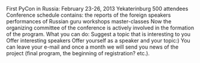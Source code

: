 First PyCon in Russia:
February 23-26, 2013
Yekaterinburg
500 attendees
Conference schedule contains: 
the reports of the foreign speakers
performances of Russian guru
workshops
master-classes
Now the organizing committee of the conference is actively involved in the formation of the program. What you can do: 
Suggest a topic that is interesting to you
Offer interesting speakers
Offer yourself as a speaker and your topic:)
You can leave your e-mail and once a month we will send you news of the project (final program, the beginning of registration? etc.).
